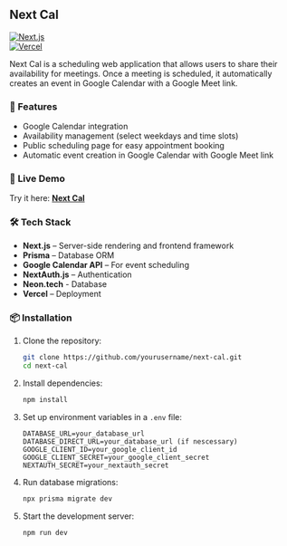 ## Next Cal

[![Next.js](https://img.shields.io/badge/Next.js-000?logo=nextdotjs&logoColor=white)](https://nextjs.org/)  
[![Vercel](https://img.shields.io/badge/Deployed%20on-Vercel-black?logo=vercel)](https://next-cal.vercel.app/)

Next Cal is a scheduling web application that allows users to share their availability for meetings. Once a meeting is scheduled, it automatically creates an event in Google Calendar with a Google Meet link.

### 🚀 Features

- Google Calendar integration  
- Availability management (select weekdays and time slots)  
- Public scheduling page for easy appointment booking  
- Automatic event creation in Google Calendar with Google Meet link  

### 🔗 Live Demo

Try it here: **[Next Cal](https://next-cal.vercel.app/)**

### 🛠️ Tech Stack

- **Next.js** – Server-side rendering and frontend framework  
- **Prisma** – Database ORM  
- **Google Calendar API** – For event scheduling  
- **NextAuth.js** – Authentication  
- **Neon.tech** - Database
- **Vercel** – Deployment  

### 📦 Installation

1. Clone the repository:

   ```sh
   git clone https://github.com/yourusername/next-cal.git
   cd next-cal
   ```

2. Install dependencies:

   ```sh
   npm install
   ```

3. Set up environment variables in a `.env` file:

   ```env
   DATABASE_URL=your_database_url
   DATABASE_DIRECT_URL=your_database_url (if nescessary)
   GOOGLE_CLIENT_ID=your_google_client_id
   GOOGLE_CLIENT_SECRET=your_google_client_secret
   NEXTAUTH_SECRET=your_nextauth_secret
   ```

4. Run database migrations:

   ```sh
   npx prisma migrate dev
   ```

5. Start the development server:

   ```sh
   npm run dev
   ```

